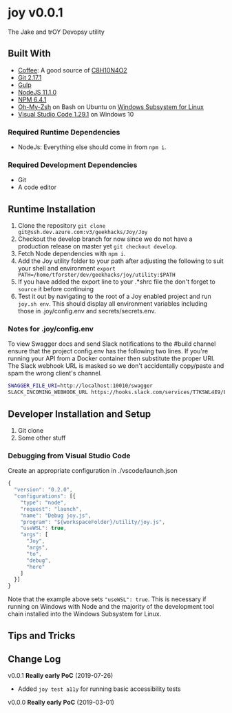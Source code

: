 # joy v0.0.1

The Jake and trOY Devopsy utility

## Built With

* [Coffee](https://en.wikipedia.org/wiki/Coffee): A good source of [C8H10N4O2](https://pubchem.ncbi.nlm.nih.gov/compound/caffeine)
* [Git 2.17.1](https://git-scm.com/)
* [Gulp](http://gulpjs.com/)
* [NodeJS 11.1.0](https://nodejs.org/en/)
* [NPM 6.4.1](https://www.npmjs.com/package/npm)
* [Oh-My-Zsh](https://github.com/robbyrussell/oh-my-zsh) on Bash on Ubuntu on [Windows Subsystem for Linux](https://msdn.microsoft.com/en-us/commandline/wsl/install_guide)
* [Visual Studio Code 1.29.1](https://code.visualstudio.com/) on Windows 10

### Required Runtime Dependencies

* NodeJs: Everything else should come in from `npm i`.

### Required Development Dependencies

* Git
* A code editor

## Runtime Installation

1. Clone the repository `git clone git@ssh.dev.azure.com:v3/geekhacks/Joy/Joy`
1. Checkout the develop branch for now since we do not have a production release on master yet `git checkout develop`.
1. Fetch Node dependencies with `npm i`.
1. Add the Joy utility folder to your path after adjusting the following to suit your shell and environment `export PATH=/home/tforster/dev/geekhacks/joy/utility:$PATH`
1. If you have added the export line to your .*shrc file the don't forget to `source` it before continuing
1. Test it out by navigating to the root of a Joy enabled project and run `joy.sh env`. This should display all environment variables including those in .joy/config.env and secrets/secrets.env.

### Notes for .joy/config.env

To view Swagger docs and send Slack notifications to the #build channel ensure that the project config.env has the following two lines. If you're running your API from a Docker container then substitute the proper URI. The Slack webhook URL is masked so we don't accidentally copy/paste and spam the wrong client's channel.

```bash
SWAGGER_FILE_URI=http://localhost:10010/swagger
SLACK_INCOMING_WEBHOOK_URL https://hooks.slack.com/services/T7KSWL4E9/BGL0HSVB2/************************
```

## Developer Installation and Setup

1. Git clone
2. Some other stuff

### Debugging from Visual Studio Code

Create an appropriate configuration in ./vscode/launch.json

``` javascript
{
  "version": "0.2.0",
  "configurations": [{
    "type": "node",
    "request": "launch",
    "name": "Debug joy.js",
    "program": "${workspaceFolder}/utility/joy.js",
    "useWSL": true,
    "args": [
      "Joy",
      "args",
      "to",
      "debug",
      "here"
    ]
  }]
}
```

Note that the example above sets `"useWSL": true`. This is necessary if running on Windows with Node and the majority of the development tool chain installed into the Windows Subsystem for Linux.

## Tips and Tricks

## Change Log

v0.0.1 **Really early PoC** (2019-07-26)

* Added `joy test a11y` for running basic accessibility tests

v0.0.0 **Really early PoC** (2019-03-01)
